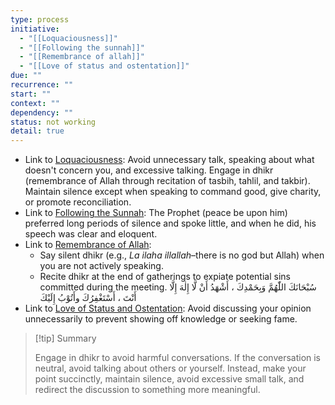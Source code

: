```yaml
---
type: process
initiative:
  - "[[Loquaciousness]]"
  - "[[Following the sunnah]]"
  - "[[Remembrance of allah]]"
  - "[[Love of status and ostentation]]"
due: ""
recurrence: ""
start: ""
context: ""
dependency: ""
status: not working
detail: true
---
```


* Link to [Loquaciousness](Initiatives/bad%20traits/Loquaciousness.md): Avoid unnecessary talk, speaking about what doesn't concern you, and excessive talking. Engage in dhikr (remembrance of Allah through recitation of tasbih, tahlil, and takbir). Maintain silence except when speaking to command good, give charity, or promote reconciliation.
* Link to [Following the Sunnah](Initiatives/worship/Following%20the%20sunnah.md): The Prophet (peace be upon him) preferred long periods of silence and spoke little, and when he did, his speech was clear and eloquent.
* Link to [Remembrance of Allah](Initiatives/worship/Remembrance%20of%20allah.md):
	* Say silent dhikr (e.g., *La ilaha illallah*–there is no god but Allah) when you are not actively speaking.
	* Recite dhikr at the end of gatherings to expiate potential sins committed during the meeting. سُبْحَانَكَ اللّٰهُمَّ وَبِحَمْدِكَ ، أَشْهَدُ أَنْ لَّا إِلٰهَ إِلَّا أَنْتَ ، أَسْتَغْفِرُكَ وأَتُوْبُ إِلَيْكَ
* Link to [Love of Status and Ostentation](Initiatives/bad%20traits/Love%20of%20status%20and%20ostentation.md): Avoid discussing your opinion unnecessarily to prevent showing off knowledge or seeking fame.

> [!tip] Summary
> 
> 
> Engage in dhikr to avoid harmful conversations. If the conversation is neutral, avoid talking about others or yourself. Instead, make your point succinctly, maintain silence, avoid excessive small talk, and redirect the discussion to something more meaningful.
> 

